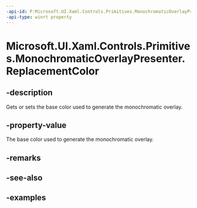 ```yaml
---
-api-id: P:Microsoft.UI.Xaml.Controls.Primitives.MonochromaticOverlayPresenter.ReplacementColor
-api-type: winrt property
---
```


# Microsoft.UI.Xaml.Controls.Primitives.MonochromaticOverlayPresenter.ReplacementColor

<!--
public Windows.UI.Color ReplacementColor { get; set; }
-->

## -description

Gets or sets the base color used to generate the monochromatic overlay.

## -property-value

The base color used to generate the monochromatic overlay.

## -remarks

## -see-also

## -examples

